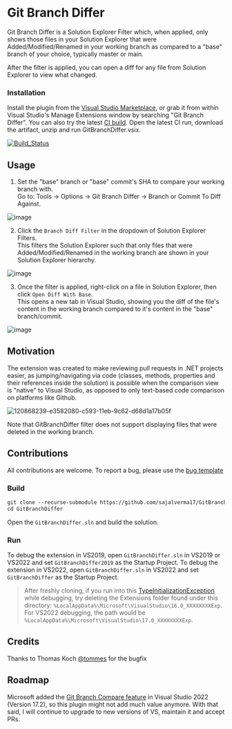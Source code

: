 # Git Branch Differ

Git Branch Differ is a Solution Explorer Filter which, when applied, only shows those files in your Solution Explorer that were Added/Modified/Renamed in your working branch as compared to a "base" branch of your choice, typically master or main.

After the filter is applied, you can open a diff for any file from Solution Explorer to view what changed.

### Installation
Install the plugin from the [Visual Studio Marketplace](https://marketplace.visualstudio.com/items?itemName=SajalVerma.GitBranchDiffer), or grab it from within Visual Studio's Manage Extensions window by searching "Git Branch Differ".
You can also try the latest [CI build](https://github.com/sajalverma17/GitBranchDiffer/actions/workflows/ci-build.yml).
Open the latest CI run, download the artifact, unzip and run GitBranchDiffer.vsix.

[![Build_Status](https://github.com/sajalverma17/GitBranchDiffer/actions/workflows/ci-build.yml/badge.svg)](https://github.com/sajalverma17/GitBranchDiffer/actions/workflows/ci-build.yml)

## Usage

1. Set the "base" branch or "base" commit's SHA to compare your working branch with. <br>Go to: Tools -> Options -> Git Branch Differ -> Branch or Commit To Diff Against.

![image](https://user-images.githubusercontent.com/25904133/210828164-b4af9a6c-2bc0-40d6-8a9c-a6837c6f2210.png)

2. Click the `Branch Diff Filter` in the dropdown of Solution Explorer Filters. <br>This filters the Solution Explorer such that only files that were Added/Modified/Renamed in the working branch are shown in your Solution Explorer hierarchy.

![image](https://user-images.githubusercontent.com/25904133/121787246-4b76ba00-cbc5-11eb-8033-7b06d92079d5.png)

3. Once the filter is applied, right-click on a file in Solution Explorer, then click `Open Diff With Base`. <br>This opens a new tab in Visual Studio, showing you the diff of the file's content in the working branch compared to it's content in the "base" branch/commit.

![image](https://user-images.githubusercontent.com/25904133/121787519-c8566380-cbc6-11eb-9dd2-d378a9f61775.png)

## Motivation

The extension was created to make reviewing pull requests in .NET projects easier, as jumping/navigating via code (classes, methods, properties and their references inside the solution) is possible when the comparison view is "native" to Visual Studio, as opposed to only text-based code comparison on platforms like Github.

![120868239-e3582080-c593-11eb-9c62-d68d1a17b05f](https://user-images.githubusercontent.com/25904133/120868781-118a3000-c595-11eb-85f1-bd93a0116a52.png)

Note that GitBranchDiffer filter does not support displaying files that were deleted in the working branch.

## Contributions

All contributions are welcome.
To report a bug, please use the [bug template](https://github.com/sajalverma17/GitBranchDiffer/issues/new?assignees=&labels=bug&template=bug-report.md&title=)

### Build

```txt
git clone --recurse-submodule https://github.com/sajalverma17/GitBranchDiffer.git
cd GitBranchDiffer
```
Open the `GitBranchDiffer.sln` and build the solution.

### Run

To debug the extension in VS2019, open `GitBranchDiffer.sln` in VS2019 or VS2022 and set `GitBranchDiffer2019` as the Startup Project.
To debug the extension in VS2022, open `GitBranchDiffer.sln` in VS2022 and set `GitBranchDiffer` as the Startup Project.

>After freshly cloning, if you run into this [TypeInitializationException](https://stackoverflow.com/questions/59926253/libgit2sharp-dllnotfoundexception-unable-to-load-dll-git2-106a5f2) while debugging, try deleting the Extensions folder found under this directory: `%LocalAppData%\Microsoft\VisualStudio\16.0_XXXXXXXXExp`. For VS2022 debugging, the path would be `%LocalAppData%\Microsoft\VisualStudio\17.0_XXXXXXXXExp`.


## Credits

Thanks to Thomas Koch [@tommes](https://github.com/tommes) for the bugfix

## Roadmap
Microsoft added the [Git Branch Compare feature](https://devblogs.microsoft.com/visualstudio/visual-studio-17-1-preview-2-is-now-available/#be-more-productive-with-git) in Visual Studio 2022 (Version 17.2), so this plugin might not add much value anymore. With that said, I will continue to upgrade to new versions of VS, maintain it and accept PRs.